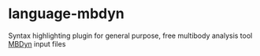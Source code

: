 # language-mbdyn
Syntax highlighting plugin for general purpose, free multibody analysis tool [MBDyn](https://www.mbdyn.org/) input files
